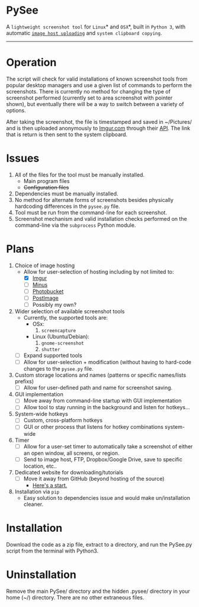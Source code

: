 # PySee
A `lightweight screenshot tool` for `Linux`* and `OSX`*, built in `Python 3`, with automatic [`image host uploading`](http://imgur.com/) and `system clipboard copying`.

---

# Operation
The script will check for valid installations of known screenshot tools from
popular desktop managers and use a given list of commands to perform the
screenshots. There is currently no method for changing the type of screenshot
performed (currently set to area screenshot with pointer shown), but eventually
there will be a way to switch between a variety of options.

After taking the screenshot, the file is timestamped and saved in ~/Pictures/
and is then uploaded anonymously to [Imgur.com](http://imgur.com/) through their [API](https://api.imgur.com/). The link that
is return is then sent to the system clipboard.

# Issues
1. All of the files for the tool must be manually installed.
   * Main program files
   * ~~Configuration files~~
3. Dependencies must be manually installed.
4. No method for alternate forms of screenshots besides physically hardcoding differences in the `pysee.py` file.
5. Tool must be run from the command-line for each screenshot.
6. Screenshot mechanism and valid installation checks performed on the command-line via the `subprocess` Python module.

# Plans
1. Choice of image hosting
   * Allow for user-selection of hosting including by not limited to:
      * [x] [Imgur](http://imgur.com/)
      * [ ] [Minus](http://minus.com/)
      * [ ] [Photobucket](http://s5.photobucket.com/)
      * [ ] [PostImage](http://postimage.org/)
      * [ ] Possibly my own?
2. Wider selection of available screenshot tools
   * Currently, the supported tools are:
      * OSx:
         1. `screencapture`
      * Linux (Ubuntu/Debian):
         1. `gnome-screenshot`
         2. `shutter`
   * [ ] Expand supported tools
   * [ ] Allow for user-selection + modification (without having to hard-code changes to the `pysee.py` file.
3. Custom storage locations and names (patterns or specific names/lists prefixs)
   * [ ] Allow for user-defined path and name for screenshot saving.
4. GUI implementation
   * [ ] Move away from command-line startup with GUI implementation
   * [ ] Allow tool to stay running in the background and listen for hotkeys...
5. System-wide hotkeys
    * [ ] Custom, cross-platform hotkeys
    * [ ] GUI or other process that listens for hotkey combinations system-wide
6. Timer
   * [ ] Allow for a user-set timer to automatically take a screenshot of either an open window, all screens, or region.
   * [ ] Send to image host, FTP, Dropbox/Google Drive, save to specific location, etc..
7. Dedicated website for downloading/tutorials
   * [ ] Move it away from GitHub (beyond hosting of the source)
     * [Here's a start.](http://pysee.me/)
8. Installation via `pip`
   * Easy solution to dependencies issue and would make un/installation cleaner.

# Installation
Download the code as a zip file, extract to a directory, and run the PySee.py script from the terminal with Python3.

# Uninstallation
Remove the main PySee/ directory and the hidden .pysee/ directory in your home (~/) directory. There are no other extraneous files.

